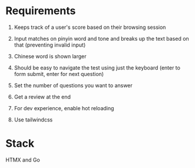 # Requirements
1. Keeps track of a user's score based on their browsing session 
2. Input matches on pinyin word and tone and breaks up the text based on that (preventing invalid input)
3. Chinese word is shown larger
4. Should be easy to navigate the test using just the keyboard (enter to form submit, enter for next question)
5. Set the number of questions you want to answer
6. Get a review at the end

7. For dev experience, enable hot reloading
8. Use tailwindcss

# Stack
HTMX and Go
